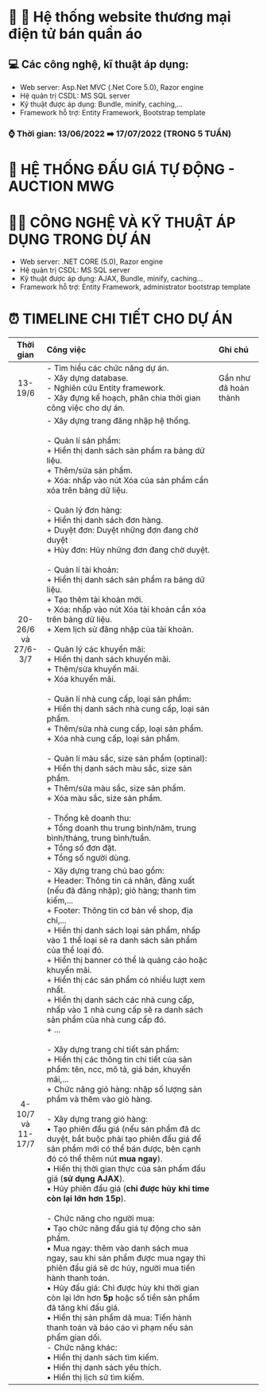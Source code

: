 # :lab_coat: :jeans: Hệ thống website thương mại điện tử bán quần áo
## :computer: Các công nghệ, kĩ thuật áp dụng:
- Web server: Asp.Net MVC (.Net Core 5.0), Razor engine
- Hệ quản trị CSDL: MS SQL server
- Kỹ thuật được áp dụng: Bundle, minify, caching,...
- Framework hỗ trợ: Entity Framework, Bootstrap template


### :watch: Thời gian: 13/06/2022 ➡️ 17/07/2022 (TRONG 5 TUẦN)
# 💸 HỆ THỐNG ĐẤU GIÁ TỰ ĐỘNG - AUCTION MWG
# 🧑‍💻 CÔNG NGHỆ VÀ KỸ THUẬT ÁP DỤNG TRONG DỰ ÁN
- Web server: .NET CORE (5.0), Razor engine
- Hệ quản trị CSDL: MS SQL server
- Kỹ thuật được áp dụng: AJAX, Bundle, minify, caching...
- Framework hỗ trợ: Entity Framework, administrator bootstrap template
# ⏰ TIMELINE CHI TIẾT CHO DỰ ÁN
| Thời gian | Công việc| Ghi chú |
| :---:| :---| :--- |
| 13-19/6 | - Tìm hiểu các chức năng dự án. <br> - Xây dựng database. <br> - Nghiên cứu Entity framework. <br> - Xây đựng kế hoạch, phân chia thời gian công việc cho dự án. | Gần như đã hoàn thành |
| 20-26/6 <br> và <br> 27/6-3/7 | - Xây dựng trang đăng nhập hệ thống. <br> <br> - Quản lí sản phẩm: <br> + Hiển thị danh sách sản phẩm ra bảng dữ liệu. <br> + Thêm/sửa sản phẩm. <br>  + Xóa: nhấp vào nút Xóa của sản phẩm cần xóa trên bảng dữ liệu. <br> <br> - Quản lý đơn hàng: <br> + Hiển thị danh sách đơn hàng. <br> + Duyệt đơn: Duyệt những đơn đang chờ duyệt <br> + Hủy đơn: Hủy những đơn đang chờ duyệt. <br> <br> - Quản lí tài khoản: <br> + Hiển thị danh sách sản phẩm ra bảng dữ liệu. <br> + Tạo thêm tài khoản mới. <br> + Xóa: nhấp vào nút Xóa tài khoản cần xóa trên bảng dữ liệu. <br> + Xem lịch sử đăng nhập của tài khoản. <br> <br> - Quản lý các khuyến mãi: <br> + Hiển thị danh sách khuyến mãi. <br> + Thêm/sửa khuyến mãi. <br> + Xóa khuyến mãi. <br> <br> - Quản lí nhà cung cấp, loại sản phẩm: <br> + Hiển thị danh sách nhà cung cấp, loại sản phẩm. <br> + Thêm/sửa nhà cung cấp, loại sản phẩm. <br> + Xóa nhà cung cấp, loại sản phẩm. <br> <br> - Quản lí màu sắc, size sản phẩm (optinal): <br> + Hiển thị danh sách màu sắc, size sản phẩm. <br> + Thêm/sửa màu sắc, size sản phẩm. <br> + Xóa màu sắc, size sản phẩm. <br> <br> - Thống kê doanh thu: <br> +  Tổng doanh thu trung bình/năm, trung bình/tháng, trung bình/tuần. <br> + Tổng số đơn đặt. <br> + Tổng số người dùng. | |
| 4-10/7 <br> và <br> 11-17/7 | - Xây dựng trang chủ bao gồm: <br> + Header: Thông tin cá nhân, đăng xuất (nếu đã đăng nhập); giỏ hàng; thanh tìm kiếm,... <br> + Footer: Thông tin cơ bản về shop, địa chỉ,... <br> + Hiển thị danh sách loại sản phẩm, nhấp vào 1 thể loại sẽ ra danh sách sản phẩm của thể loại đó. <br> + Hiển thị banner có thể là quảng cáo hoặc khuyến mãi. <br> + Hiển thị các sản phẩm có nhiều lượt xem nhất. <br> + Hiển thị danh sách các nhà cung cấp, nhấp vào 1 nhà cung cấp sẽ ra danh sách sản phẩm của nhà cung cấp đó. <br> + ... <br> <br> - Xây dựng trang chi tiết sản phẩm: <br> + Hiển thị các thông tin chi tiết của sản phẩm: tên, ncc, mô tả, giá bán, khuyến mãi,... <br> + Chức năng giỏ hàng: nhập số lượng sản phẩm và thêm vào giỏ hàng. <br> <br> - Xây dựng trang giỏ hàng: <br> • Tạo phiên đấu giá (nếu sản phẩm đã dc duyệt, bắt buộc phải tạo phiên đấu giá để sản phẩm mới có thể bán được, bên cạnh đó có thể thêm nút **mua ngay**). <br> • Hiển thị thời gian thực của sản phẩm đấu giá (**sử dụng AJAX**). <br> • Hủy phiên đấu giá (**chỉ được hủy khi time còn lại lớn hơn 15p**). <br><br> - Chức năng cho người mua: <br> • Tạo chức năng đấu giá tự động cho sản phẩm. <br> • Mua ngay: thêm vào danh sách mua ngay, sau khi sản phẩm được mua ngay thì phiên đấu giá sẽ dc hủy, người mua tiến hành thanh toán. <br> • Hủy đấu giá: Chỉ được hủy khi thời gian còn lại lớn hơn **5p** hoặc số tiền sản phẩm đã tăng khi đấu giá. <br> • Hiển thị sản phẩm dã mua: Tiến hành thanh toán và báo cáo vi phạm nếu sản phẩm gian dối. <br> - Chức năng khác: <br> • Hiển thị danh sách tìm kiếm. <br> • Hiển thị danh sách yêu thích. <br> • Hiển thị lịch sử tìm kiếm.  | |
